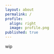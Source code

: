 ```yaml
---
layout: about
permalink: /
profile:
  align: right
  image: profile.png
published: true
---
```


wip
